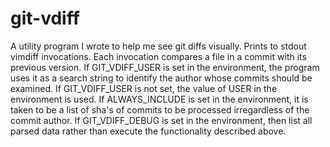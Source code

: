 # git-vdiff

A utility program I wrote to help me see git diffs visually.  Prints to stdout vimdiff invocations.  Each invocation compares a file in a commit with its previous version.  If GIT_VDIFF_USER is set in the environment, the program uses it as a search string to identify the author whose commits should be examined.  If GIT_VDIFF_USER is not set, the value of USER in the environment is used.  If ALWAYS_INCLUDE is set in the environment, it is taken to be a list of sha's of commits to be processed irregardless of the commit author.  If GIT_VDIFF_DEBUG is set in the environment, then list all parsed data rather than execute the functionality described above.
